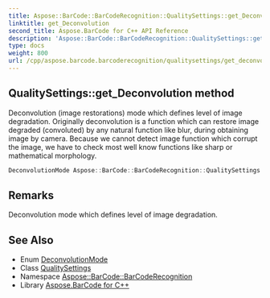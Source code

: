 ```yaml
---
title: Aspose::BarCode::BarCodeRecognition::QualitySettings::get_Deconvolution method
linktitle: get_Deconvolution
second_title: Aspose.BarCode for C++ API Reference
description: 'Aspose::BarCode::BarCodeRecognition::QualitySettings::get_Deconvolution method. Deconvolution (image restorations) mode which defines level of image degradation. Originally deconvolution is a function which can restore image degraded (convoluted) by any natural function like blur, during obtaining image by camera. Because we cannot detect image function which corrupt the image, we have to check most well know functions like sharp or mathematical morphology in C++.'
type: docs
weight: 800
url: /cpp/aspose.barcode.barcoderecognition/qualitysettings/get_deconvolution/
---
```

## QualitySettings::get_Deconvolution method


Deconvolution (image restorations) mode which defines level of image degradation. Originally deconvolution is a function which can restore image degraded (convoluted) by any natural function like blur, during obtaining image by camera. Because we cannot detect image function which corrupt the image, we have to check most well know functions like sharp or mathematical morphology.

```cpp
DeconvolutionMode Aspose::BarCode::BarCodeRecognition::QualitySettings::get_Deconvolution() const
```

## Remarks


Deconvolution mode which defines level of image degradation. 



## See Also

* Enum [DeconvolutionMode](../../deconvolutionmode/)
* Class [QualitySettings](../)
* Namespace [Aspose::BarCode::BarCodeRecognition](../../)
* Library [Aspose.BarCode for C++](../../../)
